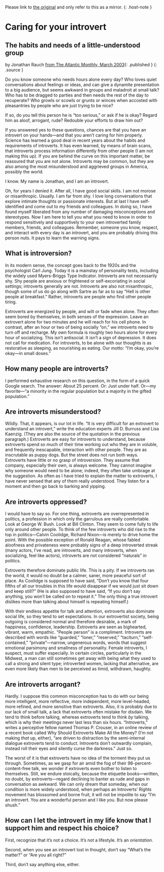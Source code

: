 Please link to [the original](http://www.theatlantic.com/issues/2003/03/rauch.htm)
and only refer to this as a mirror.
{: .host-note }

Caring for your introvert
=========================

The habits and needs of a little-understood group
-------------------------------------------------

by Jonathan Rauch
[from The Atlantic Monthly, March 2003](http://www.theatlantic.com/issues/2003/03/rauch.htm){: .published }
{: .source }

Do you know someone who needs hours alone every day? Who loves quiet
conversations about feelings or ideas, and can give a dynamite
presentation to a big audience, but seems awkward in groups and
maladroit at small talk? Who has to be dragged to parties and then needs
the rest of the day to recuperate? Who growls or scowls or grunts or
winces when accosted with pleasantries by people who are just trying to
be nice?

If so, do you tell this person he is “too serious,” or ask if he is
okay? Regard him as aloof, arrogant, rude? Redouble your efforts to draw
him out?

If you answered yes to these questions, chances are that you have an
introvert on your hands—and that you aren’t caring for him properly.
Science has learned a good deal in recent years about the habits and
requirements of introverts. It has even learned, by means of brain
scans, that introverts process information differently from other people
(I am not making this up). If you are behind the curve on this important
matter, be reassured that you are not alone. Introverts may be common,
but they are also among the most misunderstood and aggrieved groups in
America, possibly the world.

I know. My name is Jonathan, and I am an introvert.

Oh, for years I denied it. After all, I have good social skills. I am
not morose or misanthropic. Usually. I am far from shy. I love long
conversations that explore intimate thoughts or passionate interests.
But at last I have self-identified and come out to my friends and
colleagues. In doing so, I have found myself liberated from any number
of damaging misconceptions and stereotypes. Now I am here to tell you
what you need to know in order to respond sensitively and supportively
to your own introverted family members, friends, and colleagues.
Remember, someone you know, respect, and interact with every day is an
introvert, and you are probably driving this person nuts. It pays to
learn the warning signs.

What is introversion?
---------------------

In its modern sense, the concept goes back to the 1920s and the
psychologist Carl Jung. Today it is a mainstay of personality tests,
including the widely used Myers-Briggs Type Indicator. Introverts are
not necessarily shy. Shy people are anxious or frightened or
self-excoriating in social settings; introverts generally are not.
Introverts are also not misanthropic, though some of us do go along with
Sartre as far as to say “Hell is other people at breakfast.” Rather,
introverts are people who find other people tiring.

Extroverts are energized by people, and wilt or fade when alone. They
often seem bored by themselves, in both senses of the expression. Leave
an extrovert alone for two minutes and he will reach for his cell phone.
In contrast, after an hour or two of being socially “on,” we introverts
need to turn off and recharge. My own formula is roughly two hours alone
for every hour of socializing. This isn’t antisocial. It isn’t a sign of
depression. It does not call for medication. For introverts, to be alone
with our thoughts is as restorative as sleeping, as nourishing as
eating. Our motto: “I’m okay, you’re okay—in small doses.”

How many people are introverts?
-------------------------------

I performed exhaustive research on this question, in the form of a quick
Google search. The answer: About 25 percent. Or: Just under half. Or—my
favorite—“a minority in the regular population but a majority in the
gifted population.”

Are introverts misunderstood?
-----------------------------

Wildly. That, it appears, is our lot in life. “It is very difficult for
an extrovert to understand an introvert,” write the education experts
Jill D. Burruss and Lisa Kaenzig. (They are also the source of the
quotation in the previous paragraph.) Extroverts are easy for introverts
to understand, because extroverts spend so much of their time working
out who they are in voluble, and frequently inescapable, interaction
with other people. They are as inscrutable as puppy dogs. But the street
does not run both ways. Extroverts have little or no grasp of
introversion. They assume that company, especially their own, is always
welcome. They cannot imagine why someone would need to be alone; indeed,
they often take umbrage at the suggestion. As often as I have tried to
explain the matter to extroverts, I have never sensed that any of them
really understood. They listen for a moment and then go back to barking
and yipping.

Are introverts oppressed?
-------------------------

I would have to say so. For one thing, extroverts are overrepresented in
politics, a profession in which only the garrulous are really
comfortable. Look at George W. Bush. Look at Bill Clinton. They seem to
come fully to life only around other people. To think of the few
introverts who did rise to the top in politics—Calvin Coolidge, Richard
Nixon—is merely to drive home the point. With the possible exception of
Ronald Reagan, whose fabled aloofness and privateness were probably
signs of a deep introverted streak (many actors, I’ve read, are
introverts, and many introverts, when socializing, feel like actors),
introverts are not considered “naturals” in politics.

Extroverts therefore dominate public life. This is a pity. If we
introverts ran the world, it would no doubt be a calmer, saner, more
peaceful sort of place. As Coolidge is supposed to have said, “Don’t you
know that four fifths of all our troubles in this life would disappear
if we would just sit down and keep still?” (He is also supposed to have
said, “If you don’t say anything, you won’t be called on to repeat it.”
The only thing a true introvert dislikes more than talking about himself
is repeating himself.)

With their endless appetite for talk and attention, extroverts also
dominate social life, so they tend to set expectations. In our
extrovertist society, being outgoing is considered normal and therefore
desirable, a mark of happiness, confidence, leadership. Extroverts are
seen as bighearted, vibrant, warm, empathic. “People person” is a
compliment. Introverts are described with words like “guarded,” “loner,”
“reserved,” “taciturn,” “self-contained,” “private”—narrow, ungenerous
words, words that suggest emotional parsimony and smallness of
personality. Female introverts, I suspect, must suffer especially. In
certain circles, particularly in the Midwest, a man can still sometimes
get away with being what they used to call a strong and silent type;
introverted women, lacking that alternative, are even more likely than
men to be perceived as timid, withdrawn, haughty.

Are introverts arrogant?
------------------------

Hardly. I suppose this common misconception has to do with our being
more intelligent, more reflective, more independent, more level-headed,
more refined, and more sensitive than extroverts. Also, it is probably
due to our lack of small talk, a lack that extroverts often mistake for
disdain. We tend to think before talking, whereas extroverts tend to
think *by* talking, which is why their meetings never last less than six
hours. “Introverts,” writes a perceptive fellow named Thomas P. Crouser,
in an online review of a recent book called Why Should Extroverts Make
All the Money? (I’m not making *that* up, either), “are driven to
distraction by the semi-internal dialogue extroverts tend to conduct.
Introverts don’t outwardly complain, instead roll their eyes and
silently curse the darkness.” Just so.

The worst of it is that extroverts have no idea of the torment they put
us through. Sometimes, as we gasp for air amid the fog of their
98-percent-content-free talk, we wonder if extroverts even bother to
listen to themselves. Still, we endure stoically, because the etiquette
books—written, no doubt, by extroverts—regard declining to banter as
rude and gaps in conversation as awkward. We can only dream that
someday, when our condition is more widely understood, when perhaps an
Introverts’ Rights movement has blossomed and borne fruit, it will not
be impolite to say “I’m an introvert. You are a wonderful person and I
like you. But now please shush.”

How can I let the introvert in my life know that I support him and respect his choice?
--------------------------------------------------------------------------------------

First, recognize that it’s not a choice. It’s not a lifestyle. It’s an
*orientation*.

Second, when you see an introvert lost in thought, don’t say “What’s the
matter?” or “Are you all right?”

Third, don’t say anything else, either.
